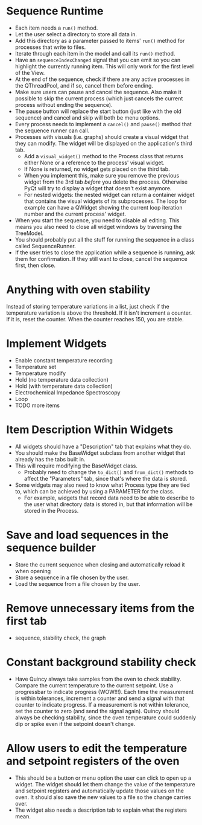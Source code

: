 # Sequence Runtime
- Each item needs a `run()` method.
- Let the user select a directory to store all data in.
- Add this directory as a parameter passed to items' `run()` method for processes that write to files.
- Iterate through each item in the model and call its `run()` method.
- Have an `sequenceIndexChanged` signal that you can emit so you can highlight the currently running item. This will only work for the first level of the View.
- At the end of the sequence, check if there are any active processes in the QThreadPool, and if so, cancel them before ending.
- Make sure users can pause and cancel the sequence. Also make it possible to skip the current process (which just cancels the current process without ending the sequence).
- The pause button will replace the start button (just like with the old sequence) and cancel and skip will both be menu options.
- Every process needs to implement a `cancel()` and `pause()` method that the sequence runner can call.
- Processes with visuals (i.e. graphs) should create a visual widget that they can modify. The widget will be displayed on the application's third tab.
    - Add a `visual_widget()` method to the Process class that returns either None or a reference to the process' visual widget.
    - If None is returned, no widget gets placed on the third tab.
    - When you implement this, make sure you remove the previous widget from the 3rd tab *before* you delete the process. Otherwise PyQt will try to display a widget that doesn't exist anymore.
    - For nested widgets: the nested widget can return a container widget that contains the visual widgets of its subprocesses. The loop for example can have a QWidget showing the current loop iteration number and the current process' widget.
- When you start the sequence, you need to disable all editing. This means you also need to close all widget windows by traversing the TreeModel.
- You should probably put all the stuff for running the sequence in a class called SequenceRunner.
- If the user tries to close the application while a sequence is running, ask them for confirmation. If they still want to close, cancel the sequence first, then close.

# Anything with oven stability
Instead of storing temperature variations in a list, just check if the temperature variation is above the threshold. If it isn't increment a counter. If it is, reset the counter. When the counter reaches 150, you are stable.

# Implement Widgets
- Enable constant temperature recording
- Temperature set
- Temperature modify
- Hold (no temperature data collection)
- Hold (with temperature data collection)
- Electrochemical Impedance Spectroscopy
- Loop
- TODO more items

# Item Description Within Widgets
- All widgets should have a "Description" tab that explains what they do.
- You should make the BaseWidget subclass from another widget that already has the tabs built in.
- This will require modifying the BaseWidget class.
    - Probably need to change the `to_dict()` and `from_dict()` methods to affect the "Parameters" tab, since that's where the data is stored.
- Some widgets may also need to know what Process type they are tied to, which can be achieved by using a PARAMETER for the class.
    - For example, widgets that record data need to be able to describe to the user what directory data is stored in, but that information will be stored in the Process.

# Save and load sequences in the sequence builder
- Store the current sequence when closing and automatically reload it when opening
- Store a sequence in a file chosen by the user.
- Load the sequence from a file chosen by the user.

# Remove unnecessary items from the first tab
- sequence, stability check, the graph

# Constant background stability check
- Have Quincy always take samples from the oven to check stability. Compare the current temperature to the current setpoint. Use a progressbar to indicate progress (WOW!!!). Each time the measurement is within tolerances, increment a counter and send a signal with that counter to indicate progress. If a measurement is not within tolerance, set the counter to zero (and send the signal again). Quincy should always be checking stability, since the oven temperature could suddenly dip or spike even if the setpoint doesn't change.

# Allow users to edit the temperature and setpoint registers of the oven
- This should be a button or menu option the user can click to open up a widget. The widget should let them change the value of the temperature and setpoint registers and automatically update those values on the oven. It should also save the new values to a file so the change carries over.
- The widget also needs a description tab to explain what the registers mean.